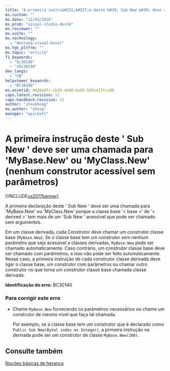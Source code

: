 ```yaml
---
title: "A primeira instru&#231;&#227;o deste &#39; Sub New &#39; deve ser uma chamada para &#39;MyBase.New&#39; ou &#39;MyClass.New&#39; (nenhum construtor acess&#237;vel sem par&#226;metros) | Microsoft Docs"
ms.custom: ""
ms.date: "12/03/2016"
ms.prod: "visual-studio-dev14"
ms.reviewer: ""
ms.suite: ""
ms.technology: 
  - "devlang-visual-basic"
ms.tgt_pltfrm: ""
ms.topic: "article"
f1_keywords: 
  - "bc30148"
  - "vbc30148"
dev_langs: 
  - "VB"
helpviewer_keywords: 
  - "BC30148"
ms.assetid: 4426e8fc-cb39-4eb8-ba95-503cd32fcc89
caps.latest.revision: 11
caps.handback.revision: 11
author: "stevehoag"
ms.author: "shoag"
manager: "wpickett"
---
```

# A primeira instru&#231;&#227;o deste &#39; Sub New &#39; deve ser uma chamada para &#39;MyBase.New&#39; ou &#39;MyClass.New&#39; (nenhum construtor acess&#237;vel sem par&#226;metros)
[!INCLUDE[vs2017banner](../../../csharp/includes/vs2017banner.md)]

A primeira declaração deste ' Sub New ' deve ser uma chamada para 'MyBase.New' ou 'MyClass.New' porque a classe base '\< base \>' de '\< derived \>' tem mais de um 'Sub New ' acessível que pode ser chamado sem argumentos.  
  
 Em um classe derivada, cada Construtor deve chamar um construtor classe base \(`MyBase.New`\).  Se o classe base tem um construtor sem nenhum parâmetro que seja acessível a classes derivadas, `MyBase.New` pode ser chamado automaticamente.  Caso contrário, um construtor classe base deve ser chamado com parâmetros, e isso não pode ser feito automaticamente.  Nesse caso, a primeira instrução de cada construtor classe derivada deve ligar o classe base, um construtor com parâmetros ou chamar outro construtor no que torna um construtor classe base chamada classe derivada.  
  
 **Identificação do erro:**  BC30140  
  
### Para corrigir este erro  
  
-   Chame `MyBase.New` fornecendo os parâmetros necessários ou chame um construtor de mesmo nível que faça tal chamada.  
  
     Por exemplo, se a classe base tem um construtor que é declarado como `Public Sub New(ByVal index as Integer)`, a primeira instrução na derivada pode ser um construtor de classe `MyBase.New(100)`.  
  
## Consulte também  
 [Noções básicas de herança](../../../visual-basic/programming-guide/language-features/objects-and-classes/inheritance-basics.md)